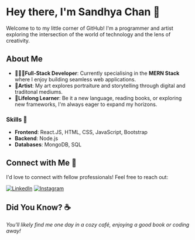 # Hey there, I'm Sandhya Chan 🌙

Welcome to to my little corner of GitHub! I'm a programmer and artist exploring the intersection of the world of technology and the lens of creativity.

## About Me

- 👩🏻‍💻**Full-Stack Developer**: Currently specialising in the **MERN Stack** where I enjoy building seamless web applications.
- 🎨**Artist**: My art explores portraiture and storytelling through digital and traditonal mediums.
- 🌱**Lifelong Learner**: Be it a new language, reading books, or exploring new frameworks, I'm always eager to expand my horizons.


### Skills 🌟

- **Frontend**: React.JS, HTML, CSS, JavaScript, Bootstrap
- **Backend**: Node.js
- **Databases**: MongoDB, SQL

## Connect with Me 💬

I'd love to connect with fellow professionals! Feel free to reach out:

[![LinkedIn](https://img.shields.io/badge/LinkedIn-0077B5?style=for-the-badge&logo=linkedin&logoColor=white)](https://www.linkedin.com/in/sandhyachan/)
[![Instagram](https://img.shields.io/badge/Instagram-E4405F?style=for-the-badge&logo=instagram&logoColor=white)](https://www.instagram.com/honeycoupleart)

## Did You Know? ☕️

*You'll likely find me one day in a cozy café, enjoying a good book or coding away!*

